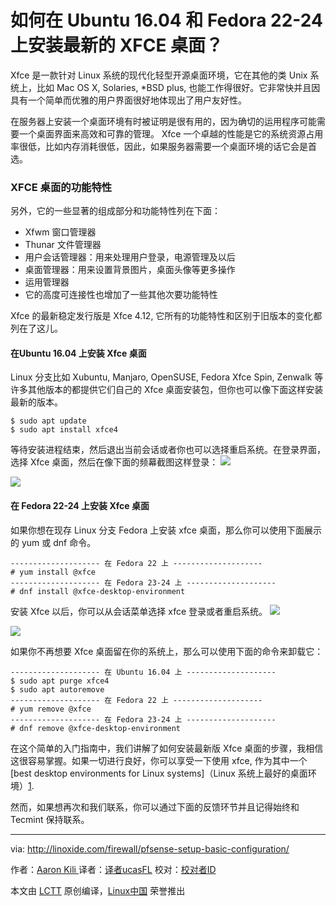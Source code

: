 
如何在 Ubuntu 16.04 和 Fedora 22-24 上安装最新的 XFCE 桌面？
====

Xfce 是一款针对 Linux 系统的现代化轻型开源桌面环境，它在其他的类 Unix 系统上，比如 Mac OS X, Solaries, *BSD plus, 也能工作得很好。它非常快并且因具有一个简单而优雅的用户界面很好地体现出了用户友好性。

在服务器上安装一个桌面环境有时被证明是很有用的，因为确切的运用程序可能需要一个桌面界面来高效和可靠的管理。 Xfce 一个卓越的性能是它的系统资源占用率很低，比如内存消耗很低，因此，如果服务器需要一个桌面环境的话它会是首选。

### XFCE 桌面的功能特性

另外，它的一些显著的组成部分和功能特性列在下面：

- Xfwm 窗口管理器
- Thunar 文件管理器
- 用户会话管理器：用来处理用户登录，电源管理及以后
- 桌面管理器：用来设置背景图片，桌面头像等更多操作
- 运用管理器
- 它的高度可连接性也增加了一些其他次要功能特性

Xfce 的最新稳定发行版是 Xfce 4.12, 它所有的功能特性和区别于旧版本的变化都列在了这儿。

#### 在Ubuntu 16.04 上安装 Xfce 桌面

Linux 分支比如 Xubuntu, Manjaro, OpenSUSE, Fedora Xfce Spin, Zenwalk 等许多其他版本的都提供它们自己的 Xfce 桌面安装包，但你也可以像下面这样安装最新的版本。
```
$ sudo apt update
$ sudo apt install xfce4 
```

等待安装进程结束，然后退出当前会话或者你也可以选择重启系统。在登录界面，选择 Xfce 桌面，然后在像下面的频幕截图这样登录：
![](http://www.tecmint.com/wp-content/uploads/2016/09/Select-Xfce-Desktop-at-Login.png)

![](http://www.tecmint.com/wp-content/uploads/2016/09/XFCE-Desktop.png)


#### 在 Fedora 22-24 上安装 Xfce 桌面

如果你想在现存 Linux 分支 Fedora 上安装 xfce 桌面，那么你可以使用下面展示的 yum 或 dnf 命令。
```
-------------------- 在 Fedora 22 上 --------------------
# yum install @xfce
-------------------- 在 Fedora 23-24 上 --------------------
# dnf install @xfce-desktop-environment
```


安装 Xfce 以后，你可以从会话菜单选择 xfce 登录或者重启系统。
![](http://www.tecmint.com/wp-content/uploads/2016/09/Select-Xfce-Desktop-at-Fedora-Login.png)

![](http://www.tecmint.com/wp-content/uploads/2016/09/Install-Xfce-Desktop-in-Fedora.png)


如果你不再想要 Xfce 桌面留在你的系统上，那么可以使用下面的命令来卸载它：
```
-------------------- 在 Ubuntu 16.04 上 -------------------- 
$ sudo apt purge xfce4
$ sudo apt autoremove
-------------------- 在 Fedora 22 上 -------------------- 
# yum remove @xfce
-------------------- 在 Fedora 23-24 上 --------------------
# dnf remove @xfce-desktop-environment
```


在这个简单的入门指南中，我们讲解了如何安装最新版 Xfce 桌面的步骤，我相信这很容易掌握。如果一切进行良好，你可以享受一下使用 xfce, 作为其中一个 [best desktop environments for Linux systems]（Linux 系统上最好的桌面环境）[1].

然而，如果想再次和我们联系，你可以通过下面的反馈环节并且记得始终和 Tecmint 保持联系。



--------------------------------------------------------------------------------



via: http://linoxide.com/firewall/pfsense-setup-basic-configuration/

作者：[Aaron Kili ][a]
译者：[译者ucasFL](https://github.com/ucasFL)
校对：[校对者ID](https://github.com/校对者ID)

本文由 [LCTT](https://github.com/LCTT/TranslateProject) 原创编译，[Linux中国](https://linux.cn/) 荣誉推出

[a]: http://www.tecmint.com/author/aaronkili/
[1]: http://www.tecmint.com/best-linux-desktop-environments/

